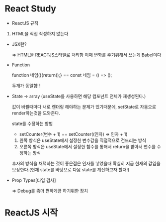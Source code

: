 # React Study

* ReactJS 규칙 
1. HTML을 직접 작성하지 않는다


* JSX란?

   => HTML을 REACTJS스타일로 처리함 이때 변화를 주기위해서 쓰는게 Babel이다

* Function
    
    function 네임(){return();} == const 네임 = () => ();

    두개가 동일함!!
    
* State -> array (useState를 사용하면 해당 컴포넌트 전체가 재생성된다.)
  
  값이 바뀔때마다 새로 렌더링 해야하는 문제가 있기때문에, setState로 자동으로 render하는것을 도와준다.

    state를 수정하는 방법

    * setCounter(변수 + 1) == setCounter((인자) => 인자 + 1)
    1. 왼쪽 방식은 useState에서 설정한 변수값을 직접적으로 건드리는 방식
    2. 오른쪽 방식은 useState에서 설정한 함수를 통해서 return을 받아서 변수를 수정하는 방식

    후자의 방식을 채택하는 것이 좋은점은 인자를 넣었을때 확실히 지금 현재의 값임을 보장한다.(현재 state를 바탕으로 다음 state를 계산하고자 할때!)

* Prop Types[타입 검사]

  => Debug를 좀더 편하게끔 하기위한 장치



# ReactJS 시작

